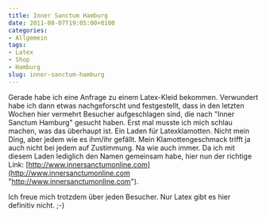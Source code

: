 ```yaml
---
title: Inner Sanctum Hamburg
date: 2011-08-07T19:05:00+0100
categories:
- Allgemein
tags:
- Latex
- Shop
- Hamburg
slug: inner-sanctum-hamburg
---
```

Gerade habe ich eine Anfrage zu einem Latex-Kleid bekommen. Verwundert habe ich dann etwas nachgeforscht und festgestellt, dass in den letzten Wochen hier vermehrt Besucher aufgeschlagen sind, die nach "Inner Sanctum Hamburg" gesucht haben. Erst mal musste ich mich schlau machen, was das überhaupt ist. Ein Laden für Latexklamotten. Nicht mein Ding, aber jedem wie es ihm/ihr gefällt. Mein Klamottengeschmack trifft ja auch nicht bei jedem auf Zustimmung. Na wie auch immer. Da ich mit diesem Laden lediglich den Namen gemeinsam habe, hier nun der richtige Link: [http://www.innersanctumonline.com](http://www.innersanctumonline.com "http://www.innersanctumonline.com").

Ich freue mich trotzdem über jeden Besucher. Nur Latex gibt es hier definitiv nicht. ;-)
